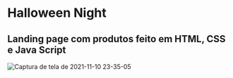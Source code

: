 # Halloween Night

## Landing page com produtos feito em HTML, CSS e Java Script
![Captura de tela de 2021-11-10 23-35-05](https://user-images.githubusercontent.com/66287569/141227314-3756fe29-b66e-4279-a73e-4bda9df706ed.png)
